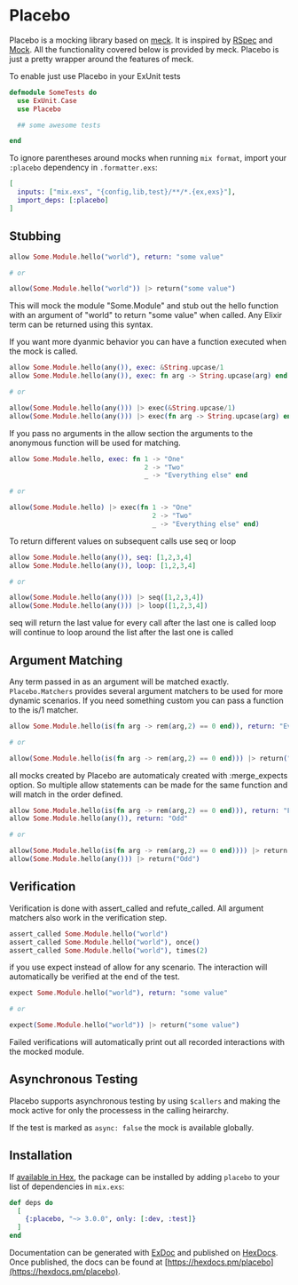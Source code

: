 # Placebo

Placebo is a mocking library based on [meck](http://eproxus.github.io/meck/).
It is inspired by [RSpec](http://rspec.info/) and [Mock](https://github.com/jjh42/mock).
All the functionality covered below is provided by meck.
Placebo is just a pretty wrapper around the features of meck.

To enable just use Placebo in your ExUnit tests
```elixir
defmodule SomeTests do
  use ExUnit.Case
  use Placebo

  ## some awesome tests

end
```

To ignore parentheses around mocks when running `mix format`, import your `:placebo` dependency in `.formatter.exs`:
```elixir
[
  inputs: ["mix.exs", "{config,lib,test}/**/*.{ex,exs}"],
  import_deps: [:placebo]
]
```

## Stubbing

```elixir
allow Some.Module.hello("world"), return: "some value"

# or

allow(Some.Module.hello("world")) |> return("some value")
```
This will mock the module "Some.Module" and stub out the hello function with an argument of "world" to return "some value" when called.
Any Elixir term can be returned using this syntax.

If you want more dyanmic behavior you can have a function executed when the mock is called.
```elixir
allow Some.Module.hello(any()), exec: &String.upcase/1
allow Some.Module.hello(any()), exec: fn arg -> String.upcase(arg) end

# or

allow(Some.Module.hello(any())) |> exec(&String.upcase/1)
allow(Some.Module.hello(any())) |> exec(fn arg -> String.upcase(arg) end)
```

If you pass no arguments in the allow section the arguments to the anonymous function will be used for matching.
```elixir
allow Some.Module.hello, exec: fn 1 -> "One"
                                  2 -> "Two"
                                  _ -> "Everything else" end

# or

allow(Some.Module.hello) |> exec(fn 1 -> "One"
                                    2 -> "Two"
                                    _ -> "Everything else" end)
```

To return different values on subsequent calls use seq or loop
```elixir
allow Some.Module.hello(any()), seq: [1,2,3,4]
allow Some.Module.hello(any()), loop: [1,2,3,4]

# or

allow(Some.Module.hello(any())) |> seq([1,2,3,4])
allow(Some.Module.hello(any())) |> loop([1,2,3,4])
```
seq will return the last value for every call after the last one is called
loop will continue to loop around the list after the last one is called

## Argument Matching

Any term passed in as an argument will be matched exactly.
`Placebo.Matchers` provides several argument matchers to be used for more dynamic scenarios.
If you need something custom you can pass a function to the is/1 matcher.
```elixir
allow Some.Module.hello(is(fn arg -> rem(arg,2) == 0 end)), return: "Even"

# or

allow(Some.Module.hello(is(fn arg -> rem(arg,2) == 0 end))) |> return("Even")
```

all mocks created by Placebo are automaticaly created with :merge_expects option.
So multiple allow statements can be made for the same function and will match in the order defined.
```elixir
allow Some.Module.hello(is(fn arg -> rem(arg,2) == 0 end))), return: "Even"
allow Some.Module.hello(any()), return: "Odd"

# or

allow(Some.Module.hello(is(fn arg -> rem(arg,2) == 0 end)))) |> return("Even")
allow(Some.Module.hello(any())) |> return("Odd")
```

## Verification

Verification is done with assert_called and refute_called.
All argument matchers also work in the verification step.

```elixir
assert_called Some.Module.hello("world")
assert_called Some.Module.hello("world"), once()
assert_called Some.Module.hello("world"), times(2)
```

if you use expect instead of allow for any scenario. The interaction will automatically be verified at the end of the test.
```elixir
expect Some.Module.hello("world"), return: "some value"

# or

expect(Some.Module.hello("world")) |> return("some value")
```

Failed verifications will automatically print out all recorded interactions with the mocked module.

## Asynchronous Testing

Placebo supports asynchronous testing by using `$callers` and making the mock active for only the processess in the calling heirarchy.

If the test is marked as `async: false` the mock is available globally.

## Installation

If [available in Hex](https://hex.pm/docs/publish), the package can be installed
by adding `placebo` to your list of dependencies in `mix.exs`:

```elixir
def deps do
  [
    {:placebo, "~> 3.0.0", only: [:dev, :test]}
  ]
end
```

Documentation can be generated with [ExDoc](https://github.com/elixir-lang/ex_doc)
and published on [HexDocs](https://hexdocs.pm). Once published, the docs can
be found at [https://hexdocs.pm/placebo](https://hexdocs.pm/placebo).


